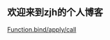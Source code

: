 ## 欢迎来到zjh的个人博客
[Function.bind/apply/call](https://github.com/zjh10512/zjhblog2020/blob/master/apply-call-bind) 
